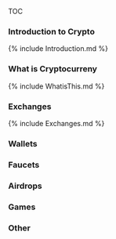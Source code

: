 TOC

### Introduction to Crypto

{% include Introduction.md %}

### What is Cryptocurreny

{% include WhatisThis.md %}

### Exchanges

{% include Exchanges.md %}

### Wallets

### Faucets

### Airdrops

### Games


### Other

